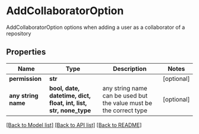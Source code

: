 # AddCollaboratorOption

AddCollaboratorOption options when adding a user as a collaborator of a repository

## Properties
Name | Type | Description | Notes
------------ | ------------- | ------------- | -------------
**permission** | **str** |  | [optional] 
**any string name** | **bool, date, datetime, dict, float, int, list, str, none_type** | any string name can be used but the value must be the correct type | [optional]

[[Back to Model list]](../README.md#documentation-for-models) [[Back to API list]](../README.md#documentation-for-api-endpoints) [[Back to README]](../README.md)


